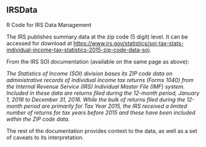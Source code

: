 ## IRSData
R Code for IRS Data Management

The IRS publishes summary data at the zip code (5 digit) level. It can be accessed for download at https://www.irs.gov/statistics/soi-tax-stats-individual-income-tax-statistics-2015-zip-code-data-soi.


From the IRS SOI documentation (available on the same page as above):

*The Statistics of Income (SOI) division bases its ZIP code data on administrative records of individual income tax returns (Forms 1040) from the Internal Revenue Service (IRS) Individual Master File (IMF) system. Included in these data are returns filed during the 12-month period, January 1, 2016 to December 31, 2016. While the bulk of returns filed during the 12-month period are primarily for Tax Year 2015, the IRS received a limited number of returns for tax years before 2015 and these have been included within the ZIP code data.*

The rest of the documentation provides context to the data, as well as a set of caveats to its interpretation. 

